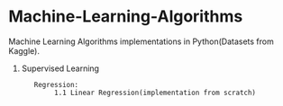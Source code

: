# Machine-Learning-Algorithms

Machine Learning Algorithms implementations in Python(Datasets from Kaggle).
                                  
1. Supervised Learning                                                  
          
          Regression:                                                  
               1.1 Linear Regression(implementation from scratch)                                           
        
 
